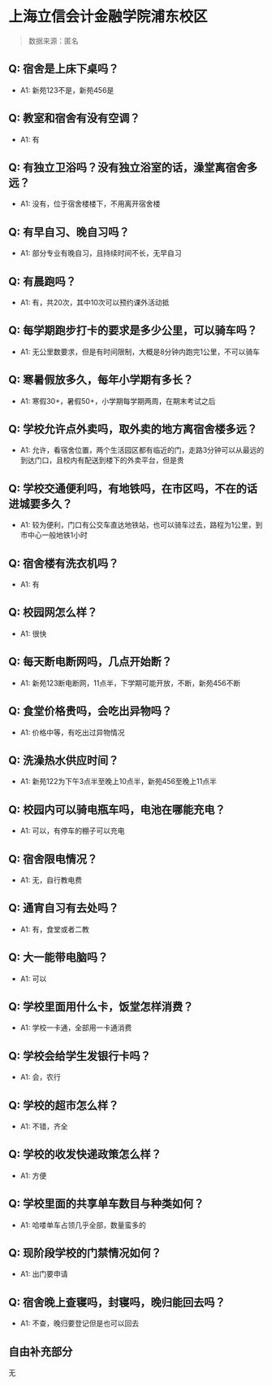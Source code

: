 # 上海立信会计金融学院浦东校区

> 数据来源：匿名

## Q: 宿舍是上床下桌吗？

- A1: 新苑123不是，新苑456是

## Q: 教室和宿舍有没有空调？

- A1: 有

## Q: 有独立卫浴吗？没有独立浴室的话，澡堂离宿舍多远？

- A1: 没有，位于宿舍楼楼下，不用离开宿舍楼

## Q: 有早自习、晚自习吗？

- A1: 部分专业有晚自习，且持续时间不长，无早自习

## Q: 有晨跑吗？

- A1: 有，共20次，其中10次可以预约课外活动抵

## Q: 每学期跑步打卡的要求是多少公里，可以骑车吗？

- A1: 无公里数要求，但是有时间限制，大概是8分钟内跑完1公里，不可以骑车

## Q: 寒暑假放多久，每年小学期有多长？

- A1: 寒假30+，暑假50+，小学期每学期两周，在期末考试之后

## Q: 学校允许点外卖吗，取外卖的地方离宿舍楼多远？

- A1: 允许，看宿舍位置，两个生活园区都有临近的门，走路3分钟可以从最远的到达门口，且校内有配送到楼下的外卖平台，但是贵

## Q: 学校交通便利吗，有地铁吗，在市区吗，不在的话进城要多久？

- A1: 较为便利，门口有公交车直达地铁站，也可以骑车过去，路程为1公里，到市中心一般地铁1小时

## Q: 宿舍楼有洗衣机吗？

- A1: 有

## Q: 校园网怎么样？

- A1: 很快

## Q: 每天断电断网吗，几点开始断？

- A1: 新苑123断电断网，11点半，下学期可能开放，不断，新苑456不断

## Q: 食堂价格贵吗，会吃出异物吗？

- A1: 价格中等，有吃出过异物情况

## Q: 洗澡热水供应时间？

- A1: 新苑122为下午3点半至晚上10点半，新苑456至晚上11点半

## Q: 校园内可以骑电瓶车吗，电池在哪能充电？

- A1: 可以，有停车的棚子可以充电

## Q: 宿舍限电情况？

- A1: 无，自行教电费

## Q: 通宵自习有去处吗？

- A1: 有，食堂或者二教

## Q: 大一能带电脑吗？

- A1: 可以

## Q: 学校里面用什么卡，饭堂怎样消费？

- A1: 学校一卡通，全部用一卡通消费

## Q: 学校会给学生发银行卡吗？

- A1: 会，农行

## Q: 学校的超市怎么样？

- A1: 不错，齐全

## Q: 学校的收发快递政策怎么样？

- A1: 方便

## Q: 学校里面的共享单车数目与种类如何？

- A1: 哈喽单车占领几乎全部，数量蛮多的

## Q: 现阶段学校的门禁情况如何？

- A1: 出门要申请

## Q: 宿舍晚上查寝吗，封寝吗，晚归能回去吗？

- A1: 不查，晚归要登记但是也可以回去

## 自由补充部分

无